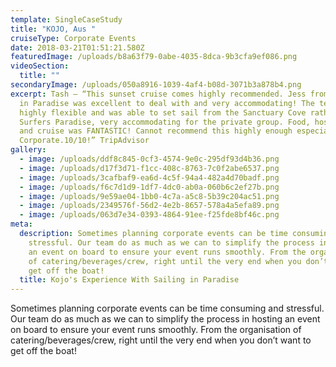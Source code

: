 ```yaml
---
template: SingleCaseStudy
title: "KOJO, Aus "
cruiseType: Corporate Events
date: 2018-03-21T01:51:21.580Z
featuredImage: /uploads/b8a63f79-0abe-4035-8dca-9b3cfa9ef086.png
videoSection:
  title: ""
secondaryImage: /uploads/050a8916-1039-4af4-b08d-3071b3a878b4.png
excerpt: Tash – “This sunset cruise comes highly recommended. Jess from Sailing
  in Paradise was excellent to deal with and very accommodating! The team were
  highly flexible and was able to set sail from the Sanctuary Cove rather than
  Surfers Paradise, very accommodating for the private group. Food, hospitality
  and cruise was FANTASTIC! Cannot recommend this highly enough especially for
  Corporate.10/10!” TripAdvisor
gallery:
  - image: /uploads/ddf8c845-0cf3-4574-9e0c-295df93d4b36.png
  - image: /uploads/d17f3d71-f1cc-408c-8763-7c0f2abe6537.png
  - image: /uploads/3cafbaf9-ea6d-4c5f-94a4-482a4d70badf.png
  - image: /uploads/f6c7d1d9-1df7-4dc0-ab0a-060b6c2ef27b.png
  - image: /uploads/9e59ae04-1bb0-4c7a-a5c8-5b39c204ac51.png
  - image: /uploads/2349576f-56d2-4e2b-8657-578a4a5efa89.png
  - image: /uploads/063d7e34-0393-4864-91ee-f25fde8bf46c.png
meta:
  description: Sometimes planning corporate events can be time consuming and
    stressful. Our team do as much as we can to simplify the process in hosting
    an event on board to ensure your event runs smoothly. From the organisation
    of catering/beverages/crew, right until the very end when you don’t want to
    get off the boat!
  title: Kojo's Experience With Sailing in Paradise
---
```

Sometimes planning corporate events can be time consuming and stressful. Our team do as much as we can to simplify the process in hosting an event on board to ensure your event runs smoothly. From the organisation of catering/beverages/crew, right until the very end when you don’t want to get off the boat!

